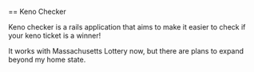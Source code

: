 == Keno Checker

Keno checker is a rails application that aims to make it easier to check if
your keno ticket is a winner!

It works with Massachusetts Lottery now, but there are plans to expand beyond
my home state.
